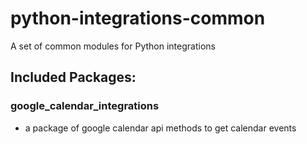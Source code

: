 # python-integrations-common
 A set of common modules for Python integrations

## Included Packages:
### google_calendar_integrations
- a package of google calendar api methods to get calendar events
